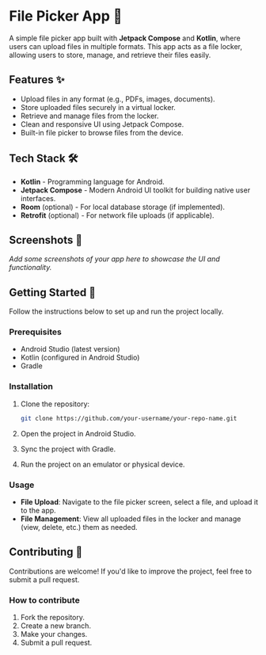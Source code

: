 # File Picker App 📂

A simple file picker app built with **Jetpack Compose** and **Kotlin**, where users can upload files in multiple formats. This app acts as a file locker, allowing users to store, manage, and retrieve their files easily.

## Features ✨

- Upload files in any format (e.g., PDFs, images, documents).
- Store uploaded files securely in a virtual locker.
- Retrieve and manage files from the locker.
- Clean and responsive UI using Jetpack Compose.
- Built-in file picker to browse files from the device.
  
## Tech Stack 🛠️

- **Kotlin** - Programming language for Android.
- **Jetpack Compose** - Modern Android UI toolkit for building native user interfaces.
- **Room** (optional) - For local database storage (if implemented).
- **Retrofit** (optional) - For network file uploads (if applicable).
  
## Screenshots 📸

_Add some screenshots of your app here to showcase the UI and functionality._

## Getting Started 🚀

Follow the instructions below to set up and run the project locally.

### Prerequisites

- Android Studio (latest version)
- Kotlin (configured in Android Studio)
- Gradle

### Installation

1. Clone the repository:
    ```bash
    git clone https://github.com/your-username/your-repo-name.git
    ```
2. Open the project in Android Studio.

3. Sync the project with Gradle.

4. Run the project on an emulator or physical device.

### Usage

- **File Upload**: Navigate to the file picker screen, select a file, and upload it to the app.
- **File Management**: View all uploaded files in the locker and manage (view, delete, etc.) them as needed.

## Contributing 🤝

Contributions are welcome! If you'd like to improve the project, feel free to submit a pull request.

### How to contribute

1. Fork the repository.
2. Create a new branch.
3. Make your changes.
4. Submit a pull request.
